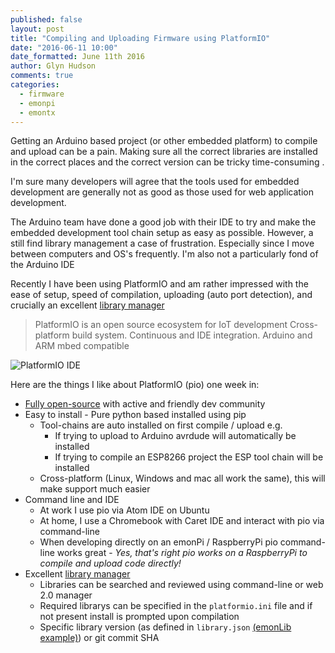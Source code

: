 ```yaml
---
published: false
layout: post
title: "Compiling and Uploading Firmware using PlatformIO"
date: "2016-06-11 10:00"
date_formatted: June 11th 2016
author: Glyn Hudson
comments: true
categories:
  - firmware
  - emonpi
  - emontx
---
```


Getting an Arduino based project (or other embedded platform) to compile and upload can be a pain. Making sure all the correct libraries are installed in the correct places and the correct version can be tricky time-consuming .

I'm sure many developers will agree that the tools used for embedded development are generally not as good as those used for web application development.

The Arduino team have done a good job with their IDE to try and make the embedded development tool chain setup as easy as possible. However, a still find library management a case of frustration. Especially since I move between computers and OS's frequently. I'm also not a particularly fond of the Arduino IDE

Recently I have been using PlatformIO and am rather impressed with the ease of setup, speed of compilation, uploading (auto port detection), and crucially an excellent [library manager](http://platformio.org/lib)

> PlatformIO is an open source ecosystem for IoT development
> Cross-platform build system. Continuous and IDE integration. Arduino and ARM mbed compatible


![PlatformIO IDE]({{site.image_path}}/pio-ide.png)

<!--more-->

Here are the things I like about PlatformIO (pio) one week in:
- [Fully open-source](https://github.com/platformio) with active and friendly dev community
- Easy to install - Pure python based installed using pip
  - Tool-chains are auto installed on first compile / upload e.g.
    - If trying to upload to Arduino avrdude will automatically be installed
    - If trying to compile an ESP8266 project the ESP tool chain will be installed
  - Cross-platform (Linux, Windows and mac all work the same), this will make support much easier
- Command line and IDE
  - At work I use pio via Atom IDE on Ubuntu
  - At home, I use a Chromebook with Caret IDE and interact with pio via command-line
   - When developing directly on an emonPi / RaspberryPi pio command-line works great - *Yes, that's right pio works on a RaspberryPi to compile and upload code directly!*
- Excellent [library manager](http://platformio.org/lib)
  - Libraries can be searched and reviewed using command-line or web 2.0 manager
  - Required librarys can be specified in the `platformio.ini` file and if not present install is prompted upon compilation
  - Specific library version (as defined in `library.json` [(emonLib example)](https://github.com/openenergymonitor/EmonLib/blob/master/library.json)) or git commit SHA








